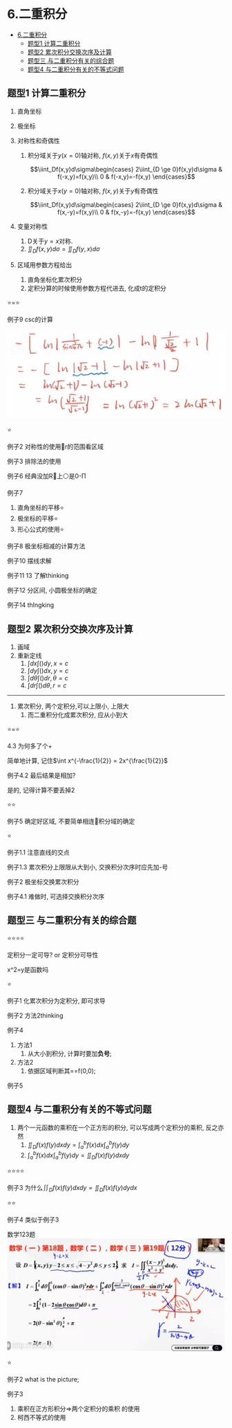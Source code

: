 # 6.二重积分

- [6.二重积分](#6二重积分)
  - [题型1 计算二重积分](#题型1-计算二重积分)
  - [题型2 累次积分交换次序及计算](#题型2-累次积分交换次序及计算)
  - [题型三 与二重积分有关的综合题](#题型三-与二重积分有关的综合题)
  - [题型4 与二重积分有关的不等式问题](#题型4-与二重积分有关的不等式问题)

## 题型1 计算二重积分

1. 直角坐标
2. 极坐标
3. 对称性和奇偶性
   1. 积分域关于$y(x=0)$轴对称, $f(x,y)$关于$x$有奇偶性

        $$\iint_Df(x,y)d\sigma\begin{cases}
        2\iint_{D \ge 0}f(x,y)d\sigma & f(-x,y)=f(x,y)\\
        0 & f(-x,y)=-f(x,y)
        \end{cases}$$

   2. 积分域关于$x(y=0)$轴对称, $f(x,y)$关于$y$有奇偶性

        $$\iint_Df(x,y)d\sigma\begin{cases}
        2\iint_{D \ge 0}f(x,y)d\sigma & f(x,-y)=f(x,y)\\
        0 & f(x,-y)=-f(x,y)
        \end{cases}$$

4. 变量对称性
   1. D关于$y=x$对称.
   2. $\iint_Df(x,y)d\sigma = \iint_Df(y,x)d\sigma$

5. 区域用参数方程给出
   1. 直角坐标化累次积分
   2. 定积分算的时候使用参数方程代进去, 化成t的定积分

⭐=⭐

例子9 csc的计算

![5cb49cae5221d85b78278271315dc92](https://raw.githubusercontent.com/Logible/Image/main/note_image/5cb49cae5221d85b78278271315dc92.jpg)

⭐

例子2 对称性的使用🏀r的范围看区域

例子3 排除法的使用

例子6 经典没加R🏀上⚪是0-Π

例子7

   1. 直角坐标的平移⭐
   2. 极坐标的平移⭐
   3. 形心公式的使用⭐

例子8 极坐标相减的计算方法

例子10 摆线求解

例子11 13 了解thinking

例子12 分区间, 小圆极坐标的确定

例子14 thIngking

## 题型2 累次积分交换次序及计算

1. 画域
2. 重新定线
   1. $\int dx \int ()dy, x=c$
   2. $\int dy \int ()dx, y=c$
   3. $\int d\theta \int ()dr, \theta=c$
   4. $\int dr \int ()d\theta, r=c$

---

1. 累次积分, 两个定积分,可以上限小, 上限大
   1. 而二重积分化成累次积分, 应从小到大

⭐=⭐

4.3 为何多了个+

简单地计算, 记住$\int x^{-\frac{1}{2}} = 2x^{\frac{1}{2}}$

例子4.2 最后结果是相加?

是的, 记得计算不要丢掉2

⭐⭐

例子5 确定好区域, 不要简单相连🏀积分域的确定

⭐

例子1.1 注意直线的交点

例子1.3 累次积分上限限从大到小, 交换积分次序时应先加-号

例子2 极坐标交换累次积分

例子4.1 难做时, 可选择交换积分次序

## 题型三 与二重积分有关的综合题

⭐⭐⭐⭐

定积分一定可导? or 定积分可导性

x^2=y是函数吗

⭐

例子1 化累次积分为定积分, 即可求导

例子2 方法2thinking

例子4

   1. 方法1
      1. 从大小到积分, 计算时要加**负号**;
   2. 方法2
      1. 依据区域判断其==f(0,0);

例子5

## 题型4 与二重积分有关的不等式问题

1. 两个一元函数的乘积在一个正方形的积分, 可以写成两个定积分的乘积, 反之亦然
   1. $\displaystyle \iint_{D}f(x)f(y)dxdy=\int_{a}^{b}f(x)dx\int_{a}^{b}f(y)dy$
   1. $\displaystyle \int_{a}^{b}f(x)dx\int_{a}^{b}f(y)dy=\iint_{D}f(x)f(y)dxdy$

⭐⭐⭐⭐

例子3 为什么$\iint_{D}f(x)f(y)dxdy = \iint_{D}f(x)f(y)dydx$

⭐⭐

例子4 类似于例子3

数学123题![20221001200825](https://raw.githubusercontent.com/Logible/Image/main/note_image/20221001200825.png)

⭐

例子2 what is the picture;

例子3

   1. 乘积在正方形积分=>两个定积分的乘积 的使用
   2. 柯西不等式的使用

